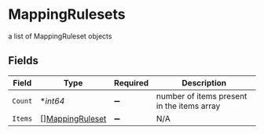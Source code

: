 # MappingRulesets

a list of MappingRuleset objects


## Fields

| Field                                                     | Type                                                      | Required                                                  | Description                                               |
| --------------------------------------------------------- | --------------------------------------------------------- | --------------------------------------------------------- | --------------------------------------------------------- |
| `Count`                                                   | **int64*                                                  | :heavy_minus_sign:                                        | number of items present in the items array                |
| `Items`                                                   | [][MappingRuleset](../../models/shared/mappingruleset.md) | :heavy_minus_sign:                                        | N/A                                                       |